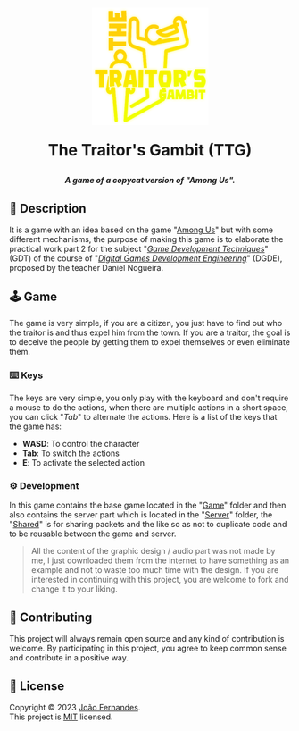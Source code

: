 <h1 align="center">
    <img align="center" src="./TTG-Game/Content/Images/Logo.png"></img>
    <p>The Traitor's Gambit (TTG)</p>
</h1>
<h5 align="center">
    A game of a copycat version of "Among Us".
</h5>

## 🔖 Description
It is a game with an idea based on the game "[Among Us](https://www.innersloth.com/games/among-us/)" but with some different mechanisms, the purpose of making this game is to elaborate the practical work part 2 for the subject "_[Game Development Techniques](https://web.ipca.pt/guiaects/main/getpdf/uc/10503/lang/en)_" (GDT) of the course of "_[Digital Games Development Engineering](https://est.ipca.pt/en/curso/digital-games-development/)_" (DGDE), proposed by the teacher Daniel Nogueira.

## 🕹 Game
The game is very simple, if you are a citizen, you just have to find out who the traitor is and thus expel him from the town. If you are a traitor, the goal is to deceive the people by getting them to expel themselves or even eliminate them.

### ⌨️ Keys
The keys are very simple, you only play with the keyboard and don't require a mouse to do the actions, when there are multiple actions in a short space, you can click "_Tab_" to alternate the actions. Here is a list of the keys that the game has:
* **WASD**: To control the character
* **Tab**: To switch the actions
* **E**: To activate the selected action

### ⚙️ Development
In this game contains the base game located in the "[Game](TTG-Game)" folder and then also contains the server part which is located in the "[Server](TTG-Server)" folder, the "[Shared](TTG-Shared)" is for sharing packets and the like so as not to duplicate code and to be reusable between the game and server.

> All the content of the graphic design / audio part was not made by me, I just downloaded them from the internet to have something as an example and not to waste too much time with the design. If you are interested in continuing with this project, you are welcome to fork and change it to your liking.

## 🤝 Contributing
This project will always remain open source and any kind of contribution is welcome. By participating in this project, you agree to keep common sense and contribute in a positive way.

## 📝 License
Copyright © 2023 [João Fernandes](https://github.com/0rangeFox). <br/>
This project is [MIT](LICENSE) licensed.